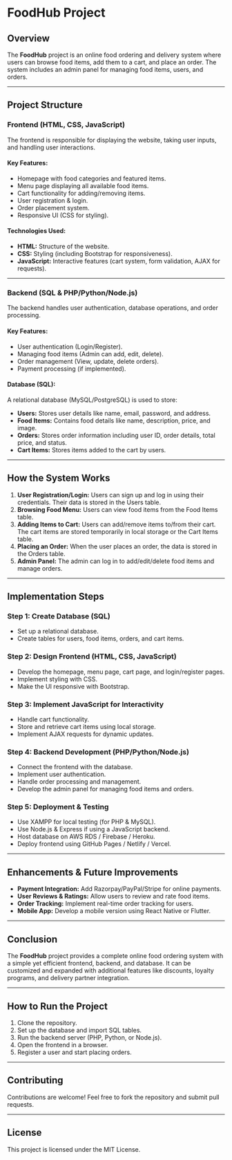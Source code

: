 # **FoodHub Project**

## **Overview**
The **FoodHub** project is an online food ordering and delivery system where users can browse food items, add them to a cart, and place an order. The system includes an admin panel for managing food items, users, and orders.

---

## **Project Structure**
### **Frontend (HTML, CSS, JavaScript)**
The frontend is responsible for displaying the website, taking user inputs, and handling user interactions.

#### **Key Features:**
- Homepage with food categories and featured items.
- Menu page displaying all available food items.
- Cart functionality for adding/removing items.
- User registration & login.
- Order placement system.
- Responsive UI (CSS for styling).

#### **Technologies Used:**
- **HTML:** Structure of the website.
- **CSS:** Styling (including Bootstrap for responsiveness).
- **JavaScript:** Interactive features (cart system, form validation, AJAX for requests).

---

### **Backend (SQL & PHP/Python/Node.js)**
The backend handles user authentication, database operations, and order processing.

#### **Key Features:**
- User authentication (Login/Register).
- Managing food items (Admin can add, edit, delete).
- Order management (View, update, delete orders).
- Payment processing (if implemented).

#### **Database (SQL):**
A relational database (MySQL/PostgreSQL) is used to store:
- **Users:** Stores user details like name, email, password, and address.
- **Food Items:** Contains food details like name, description, price, and image.
- **Orders:** Stores order information including user ID, order details, total price, and status.
- **Cart Items:** Stores items added to the cart by users.

---

## **How the System Works**
1. **User Registration/Login:** Users can sign up and log in using their credentials. Their data is stored in the Users table.
2. **Browsing Food Menu:** Users can view food items from the Food Items table.
3. **Adding Items to Cart:** Users can add/remove items to/from their cart. The cart items are stored temporarily in local storage or the Cart Items table.
4. **Placing an Order:** When the user places an order, the data is stored in the Orders table.
5. **Admin Panel:** The admin can log in to add/edit/delete food items and manage orders.

---

## **Implementation Steps**
### **Step 1: Create Database (SQL)**
- Set up a relational database.
- Create tables for users, food items, orders, and cart items.

### **Step 2: Design Frontend (HTML, CSS, JavaScript)**
- Develop the homepage, menu page, cart page, and login/register pages.
- Implement styling with CSS.
- Make the UI responsive with Bootstrap.

### **Step 3: Implement JavaScript for Interactivity**
- Handle cart functionality.
- Store and retrieve cart items using local storage.
- Implement AJAX requests for dynamic updates.

### **Step 4: Backend Development (PHP/Python/Node.js)**
- Connect the frontend with the database.
- Implement user authentication.
- Handle order processing and management.
- Develop the admin panel for managing food items and orders.

### **Step 5: Deployment & Testing**
- Use XAMPP for local testing (for PHP & MySQL).
- Use Node.js & Express if using a JavaScript backend.
- Host database on AWS RDS / Firebase / Heroku.
- Deploy frontend using GitHub Pages / Netlify / Vercel.

---

## **Enhancements & Future Improvements**
- **Payment Integration:** Add Razorpay/PayPal/Stripe for online payments.
- **User Reviews & Ratings:** Allow users to review and rate food items.
- **Order Tracking:** Implement real-time order tracking for users.
- **Mobile App:** Develop a mobile version using React Native or Flutter.

---

## **Conclusion**
The **FoodHub** project provides a complete online food ordering system with a simple yet efficient frontend, backend, and database. It can be customized and expanded with additional features like discounts, loyalty programs, and delivery partner integration.

---

## **How to Run the Project**
1. Clone the repository.
2. Set up the database and import SQL tables.
3. Run the backend server (PHP, Python, or Node.js).
4. Open the frontend in a browser.
5. Register a user and start placing orders.

---

## **Contributing**
Contributions are welcome! Feel free to fork the repository and submit pull requests.

---

## **License**
This project is licensed under the MIT License.


